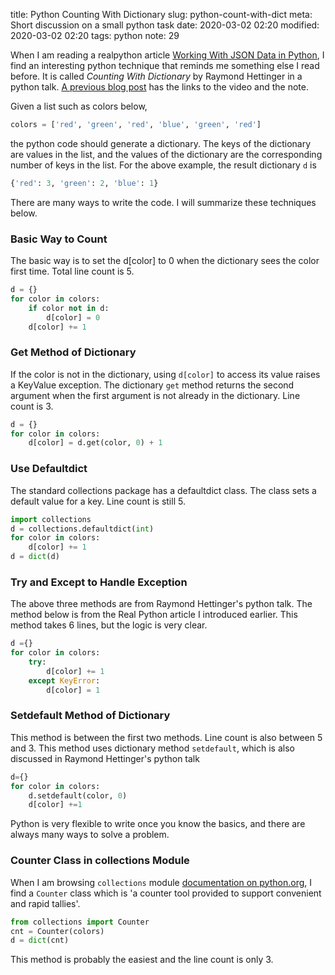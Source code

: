 title: Python Counting With Dictionary
slug: python-count-with-dict
meta: Short discussion on a small python task
date: 2020-03-02 02:20
modified: 2020-03-02 02:20
tags: python
note: 29
 

When I am reading a realpython article 
[Working With JSON Data in Python](https://realpython.com/python-json/), I find 
an interesting python technique that reminds me something else I read before. 
It is called *Counting With Dictionary* by Raymond Hettinger in a python talk.
[A previous blog post]({filename}good-python-learning-resources.md) has the links 
to the video and the note. 

Given a list such as colors below,
```python
colors = ['red', 'green', 'red', 'blue', 'green', 'red']
```
the python code should generate a dictionary. The keys of the dictionary are 
values in the list, and the values of the dictionary are the corresponding number of 
keys in the list.  For the above example, the result dictionary `d` is 
```python
{'red': 3, 'green': 2, 'blue': 1}
```
There are many ways to write the code.  I will summarize these techniques below. 

### Basic Way to Count

The basic way is to set the d[color] to 0 when the dictionary sees the color 
first time.  Total line count is 5. 

```python
d = {}
for color in colors:
    if color not in d:
        d[color] = 0
    d[color] += 1
```

### Get Method of Dictionary
If the color is not in the dictionary, using `d[color]` to access its value raises
a KeyValue exception.  The dictionary `get` method returns the second argument 
when the first argument is not already in the dictionary.  Line count is 3. 

```python
d = {}
for color in colors:
    d[color] = d.get(color, 0) + 1
```
    
### Use Defaultdict 
The standard collections package has a defaultdict class. The class sets a default 
value for a key.  Line count is still 5. 

```python
import collections
d = collections.defaultdict(int)
for color in colors:
    d[color] += 1
d = dict(d)
```

### Try and Except to Handle Exception
The above three methods are from Raymond Hettinger's python talk.  The method below
is from the Real Python article I introduced earlier.  This method takes 6 lines, 
but the logic is very clear. 

```python
d ={}
for color in colors:
    try:
        d[color] += 1
    except KeyError:
        d[color] = 1
```
        
### Setdefault Method of Dictionary
This method is between the first two methods.  Line count is also between 5 and 3. 
This method uses dictionary method `setdefault`, which is also discussed in 
Raymond Hettinger's python talk

```python
d={}
for color in colors:
    d.setdefault(color, 0)
    d[color] +=1 
```

Python is very flexible to write once you know the basics, and there are always 
many ways to solve a problem. 

### Counter Class in collections Module

When I am browsing `collections` module 
[documentation on python.org](https://docs.python.org/3.8/library/collections.html), 
I find a `Counter` class which is 'a counter tool provided to support convenient 
and rapid tallies'. 

```python
from collections import Counter
cnt = Counter(colors)
d = dict(cnt)
```

This method is probably the easiest and the line count is only 3. 
